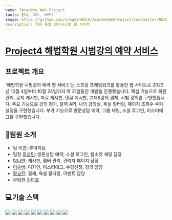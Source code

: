 ```yaml
---
name: TAcademy Web Project
tools: [C#, XML, WPF]
image: https://github.com/sangmin0816/AcademyWebProject/raw/master/README/smarthaebeop.gif
description: 학원 통합 관리시스템 웹 사이트
---
```


# [Project4 해법학원 시범강의 예약 서비스](https://github.com/sangmin0816/AcademyWebProject)

## 프로젝트 개요
'해법학원 시범강의 예약 웹 서비스'는 스프링 프레임워크를 활용한 웹 사이트로 2023년 10월 4일부터 10월 24일까지 약 21일동안 개발을 진행했습니다. 핵심 기능으로 회원 관리, 공지 게시판, 자료 게시판, 댓글 게시판, 교재&강의 결제, 시범 강의를 구현했습니다. 주요 기능으로 강의 평가, 달력 API, 나의 강의실, 욕설 필터링, 페이지 조회수 쿠키 설정을 구현했습니다. 부가 기능으로 방문상담 예약, 그룹 채팅, 소셜 로그인, 이스터에그를 구현했습니다. 

## 👋팀원 소개
- 팀 이름: 루이지팀
- 팀장 [최상민](https://github.com/sangmin0816): 방문상담 예약, 소셜 로그인, 웹소켓 채팅 담당
- [박나연](https://github.com/soumunda8): 게시판, 멤버 관리, 관리자 페이지 담당
- [이슬비](https://github.com/doobee2): 디자인, 이스터에그, 수강신청, 강의 담당
- [황교진](https://github.com/sendjin5): 결제, 욕설 필터링, 이벤트 담당
- 부팀원 [김이호](https://github.com/leeho7029)

## 💻기술 스택
<img src="https://img.shields.io/badge/html5-E34F26?style=for-the-badge&logo=html5&logoColor=white"> <img src="https://img.shields.io/badge/css-1572B6?style=for-the-badge&logo=css3&logoColor=white"> <img src="https://img.shields.io/badge/javascript-F7DF1E?style=for-the-badge&logo=javascript&logoColor=black"> <img src="https://img.shields.io/badge/mariaDB-003545?style=for-the-badge&logo=mariaDB&logoColor=white"> <img src="https://img.shields.io/badge/Java-ED8B00?style=for-the-badge&logo=openjdk&logoColor=white"> <img src="https://img.shields.io/badge/apache tomcat-F8DC75?style=for-the-badge&logo=apachetomcat&logoColor=black"> <img src="https://img.shields.io/badge/git-F05032?style=for-the-badge&logo=git&logoColor=white"> <img src="https://img.shields.io/badge/github-181717?style=for-the-badge&logo=github&logoColor=white"> <img src="https://img.shields.io/badge/jquery-0769AD?style=for-the-badge&logo=jquery&logoColor=white"> <img src="https://img.shields.io/badge/Spring-6DB33F?style=for-the-badge&logo=spring&logoColor=white">